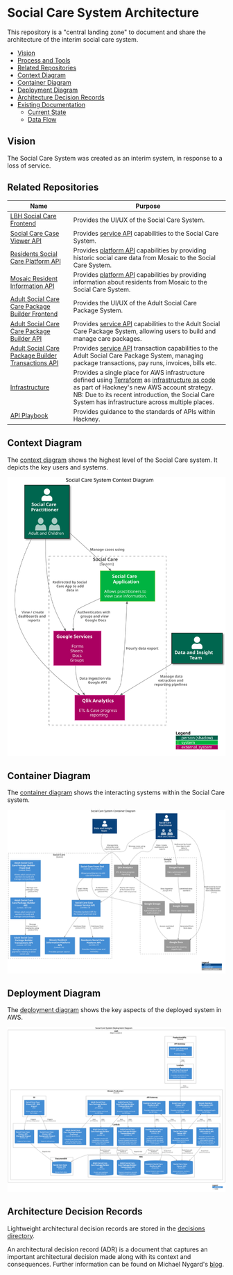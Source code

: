 # Social Care System Architecture

This repository is a "central landing zone" to document and share the architecture of the interim social care system.

- [Vision](#vision)
- [Process and Tools](process.md)
- [Related Repositories](#related-repositories)
- [Context Diagram](#context-diagram)
- [Container Diagram](#container-diagram)
- [Deployment Diagram](#deployment-diagram)
- [Architecture Decision Records](#architecture-decision-records)
- [Existing Documentation](#existing-documentation)
  - [Current State](#current-state)
  - [Data Flow](#data-flow)

## Vision

The Social Care System was created as an interim system, in response to a loss of service.

## Related Repositories

| Name | Purpose |
|-|-|
| [LBH Social Care Frontend](https://github.com/LBHackney-IT/lbh-social-care-frontend) | Provides the UI/UX of the Social Care System. |
| [Social Care Case Viewer API](https://github.com/LBHackney-IT/social-care-case-viewer-api) | Provides [service API](http://playbook.hackney.gov.uk/API-Playbook/platform_api_vs_service_api#a-service-apis) capabilities to the Social Care System. |
| [Residents Social Care Platform API](https://github.com/LBHackney-IT/residents-social-care-platform-api) | Provides [platform API](http://playbook.hackney.gov.uk/API-Playbook/platform_api_vs_service_api#b-platform-apis) capabilities by providing historic social care data from Mosaic to the Social Care System. |
| [Mosaic Resident Information API](https://github.com/LBHackney-IT/mosaic-resident-information-api) | Provides [platform API](http://playbook.hackney.gov.uk/API-Playbook/platform_api_vs_service_api#b-platform-apis) capabilities by providing information about residents from Mosaic to the Social Care System. |
| [Adult Social Care Care Package Builder Frontend](https://github.com/LBHackney-IT/lbh-adult-social-care-frontend) | Provides the UI/UX of the Adult Social Care Package System. |
| [Adult Social Care Care Package Builder API](https://github.com/LBHackney-IT/lbh-adult-social-care-api) | Provides [service API](http://playbook.hackney.gov.uk/API-Playbook/platform_api_vs_service_api#a-service-apis) capabilities to the Adult Social Care Package System, allowing users to build and manage care packages. |
| [Adult Social Care Package Builder Transactions API](https://github.com/LBHackney-IT/lbh-adult-social-care-transactions-api) | Provides [service API](http://playbook.hackney.gov.uk/API-Playbook/platform_api_vs_service_api#a-service-apis) transaction capabilities to the Adult Social Care Package System, managing package transactions, pay runs, invoices, bills etc. |
| [Infrastructure](https://github.com/LBHackney-IT/infrastructure) | Provides a single place for AWS infrastructure defined using [Terraform](https://www.terraform.io) as [infrastructure as code](https://en.wikipedia.org/wiki/Infrastructure_as_code) as part of Hackney's new AWS account strategy. NB: Due to its recent introduction, the Social Care System has infrastructure across multiple places. |
| [API Playbook](http://playbook.hackney.gov.uk/API-Playbook/) | Provides guidance to the standards of APIs within Hackney. |

## Context Diagram

The [context diagram](https://c4model.com/#SystemContextDiagram) shows the highest level of the Social Care system. It depicts the key users and systems.

![System Context Diagram](images/system-context.svg)

## Container Diagram

The [container diagram](https://c4model.com/#ContainerDiagram) shows the interacting systems within the Social Care system.

![System container Diagram](images/system-container.svg)

## Deployment Diagram

The [deployment diagram](https://c4model.com/#ContainerDiagram) shows the key aspects of the deployed system in AWS.

![Deployment Diagram](images/deployment.svg)

## Architecture Decision Records

Lightweight architectural decision records are stored in the [decisions directory](decisions/README.md).

An architectural decision record (ADR) is a document that captures an important architectural decision made along with its context and consequences. Further information can be found on Michael Nygard's [blog](https://cognitect.com/blog/2011/11/15/documenting-architecture-decisions).
